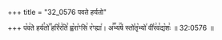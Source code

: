 +++
title = "32_0576 पवते हर्यतो"

+++
प꣡व꣢ते हर्य꣣तो꣢꣫ हरि꣣र꣢ति꣣ ह्व꣡रा꣢ꣳसि꣢ र꣡ꣳह्या꣢। अ꣣꣬भ्य꣢꣯र्ष स्तो꣣तृ꣡भ्यो꣢ वी꣣र꣢व꣣द्य꣡शः꣢ ॥ 32:0576 ॥